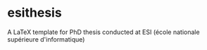 # esithesis
A LaTeX template for PhD thesis conducted at ESI (école nationale supérieure d'informatique)

